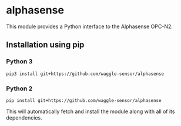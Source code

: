 # alphasense

This module provides a Python interface to the Alphasense OPC-N2.

## Installation using pip

### Python 3
```
pip3 install git+https://github.com/waggle-sensor/alphasense
```

### Python 2
```
pip install git+https://github.com/waggle-sensor/alphasense
```

This will automatically fetch and install the module along with all of its
dependencies.
